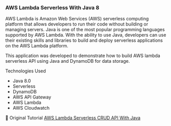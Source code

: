 ### AWS Lambda Serverless With Java 8

AWS Lambda is Amazon Web Services (AWS) serverless computing platform that allows developers to run their code without building or managing servers. 
Java is one of the most popular programming languages supported by AWS Lambda. 
With the ability to use Java, developers can use their existing skills and libraries to build and deploy serverless applications on the AWS Lambda platform.

This application was developed to demonstrate how to build AWS lambda serverless API using Java and DynamoDB for data storage.

Technologies Used

- Java 8.0
- Serverless
- DynamoDB
- AWS API Gateway
- AWS Lambda
- AWS Cloudwatch

📄 Original Tutorial [AWS Lambda Serverless CRUD API With Java](https://javatodev.com/aws-serverless-crud-api-functions-with-java/)
